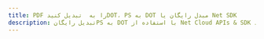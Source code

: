 ---title: PDF را به  تبدیل کنیدDOT، PS به DOT مبدل رایگان یا Net SDKdescription: تبدیل رایگانPS به DOT با استفاده از Net Cloud APIs & SDK همچنین اسناد PDF را در Cloud ایجاد، ویرایش و رندر کنید.---